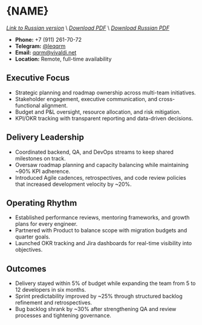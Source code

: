 # {NAME}
*[Link to Russian version](../ru/RESUME_EM_RU.MD)* \\
*[Download PDF](https://qqrm.github.io/CV/Belyakov_em_en.pdf)* \\
*[Download Russian PDF](https://qqrm.github.io/CV/Belyakov_em_ru.pdf)*

- **Phone:** +7 (911) 261-70-72
- **Telegram:** [@leqqrm](https://t.me/leqqrm)
- **Email:** [qqrm@vivaldi.net](mailto:qqrm@vivaldi.net)
- **Location:** Remote, full-time availability

## Executive Focus
- Strategic planning and roadmap ownership across multi-team initiatives.
- Stakeholder engagement, executive communication, and cross-functional alignment.
- Budget and P&L oversight, resource allocation, and risk mitigation.
- KPI/OKR tracking with transparent reporting and data-driven decisions.

## Delivery Leadership
- Coordinated backend, QA, and DevOps streams to keep shared milestones on track.
- Oversaw roadmap planning and capacity balancing while maintaining ~90% KPI adherence.
- Introduced Agile cadences, retrospectives, and code review policies that increased development velocity by ~20%.

## Operating Rhythm
- Established performance reviews, mentoring frameworks, and growth plans for every engineer.
- Partnered with Product to balance scope with migration budgets and quarter goals.
- Launched OKR tracking and Jira dashboards for real-time visibility into objectives.

## Outcomes
- Delivery stayed within 5% of budget while expanding the team from 5 to 12 developers in six months.
- Sprint predictability improved by ~25% through structured backlog refinement and retrospectives.
- Bug backlog shrank by ~30% after strengthening QA and review processes and tightening governance.
